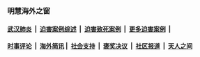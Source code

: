 
### 明慧海外之窗

####  [武汉肺炎](indexes/365.md?t=01220000) &nbsp;|&nbsp;  [迫害案例综述](indexes/328.md?t=01220000) &nbsp;|&nbsp; [迫害致死案例](indexes/277.md?t=01220000)  &nbsp;|&nbsp; [更多迫害案例](indexes/81.md?t=01220000)  &nbsp;|&nbsp; 
####  [时事评论](indexes/251.md?t=01220000) &nbsp;|&nbsp; [海外简讯](indexes/245.md?t=01220000)&nbsp;|&nbsp;  [社会支持](indexes/140.md?t=01220000) &nbsp;|&nbsp; [褒奖决议](indexes/282.md?t=01220000) &nbsp;|&nbsp; [社区报道](indexes/91.md?t=01220000)  &nbsp;|&nbsp; [天人之间](indexes/78.md?t=01220000) 

